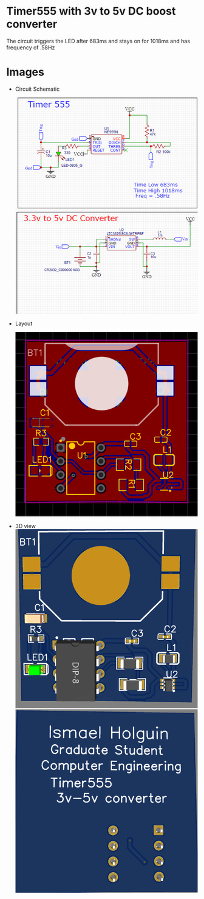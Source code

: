 # Timer555 with 3v to 5v DC boost converter
The circuit triggers the LED after 683ms and stays on for 1018ms and has frequency of .58Hz

# Images

* Circuit Schematic

    <img src="images/Timer555_schematic.png"> 
    <img src="images/3v to 5v Dc converter.png"> 

* Layout

    <img src="images/routing_layout.png"> 
* 3D view    
    <img src="images/3D-topview.png"> 
    <img src="images/3D-bottomview.png"> 
